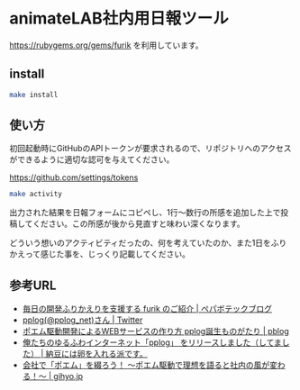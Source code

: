 # animateLAB社内用日報ツール

https://rubygems.org/gems/furik を利用しています。

## install

```sh
make install
```

## 使い方

初回起動時にGitHubのAPIトークンが要求されるので、リポジトリへのアクセスができるように適切な認可を与えてください。

https://github.com/settings/tokens

```sh
make activity
```

出力された結果を日報フォームにコピペし、1行〜数行の所感を追加した上で投稿してください。この所感が後から見直すと味わい深くなります。

どういう想いのアクティビティだったの、何を考えていたのか、また1日をふりかえって感じた事を、じっくり記載してください。

## 参考URL

- [毎日の開発ふりかえりを支援する furik のご紹介 | ペパボテックブログ](http://tech.pepabo.com/2015/11/19/introduction-to-furik/)
- [pplog(@pplog_net)さん | Twitter ](https://twitter.com/pplog_net)
- [ポエム駆動開発によるWEBサービスの作り方 pplog誕生ものがたり | pblog](http://ppworks.hatenablog.jp/entry/2014/07/13/012855)
- [俺たちのゆるふわインターネット「pplog」 をリリースしました（してました） | 納豆には卵を入れる派です。](http://d.hatena.ne.jp/ken_c_lo/20140131/1391171107)
- [会社で「ポエム」を綴ろう！ ～ポエム駆動で理想を語ると社内の風が変わる！～ | gihyo.jp](http://gihyo.jp/lifestyle/serial/01/poem-driven/)
